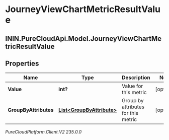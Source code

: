 # JourneyViewChartMetricResultValue

## ININ.PureCloudApi.Model.JourneyViewChartMetricResultValue

## Properties

|Name | Type | Description | Notes|
|------------ | ------------- | ------------- | -------------|
| **Value** | **int?** | Value for this metric | [optional] |
| **GroupByAttributes** | [**List&lt;GroupByAttribute&gt;**](GroupByAttribute) | Group by attributes for this metric | [optional] |



_PureCloudPlatform.Client.V2 235.0.0_
